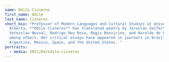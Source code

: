 ```yaml
---
name: Odile Cisneros
first_name: Odile
last_name: Cisneros
short_bio: "Professor of Modern Languages and Cultural Studies at University of
  Alberta, **Odile Cisneros** has translated poetry by Jaroslav Seifert,
  Vetezslav Nezval, Rodrigo Rey Rosa, Régis Bonvicino, and Haroldo de Campos,
  among others. Her critical essays have appeared in journals in Brazil,
  Argentina, Mexico, Spain, and the United States. "
portraits:
  - media: 2021/04/odile-cisneros
---
```

